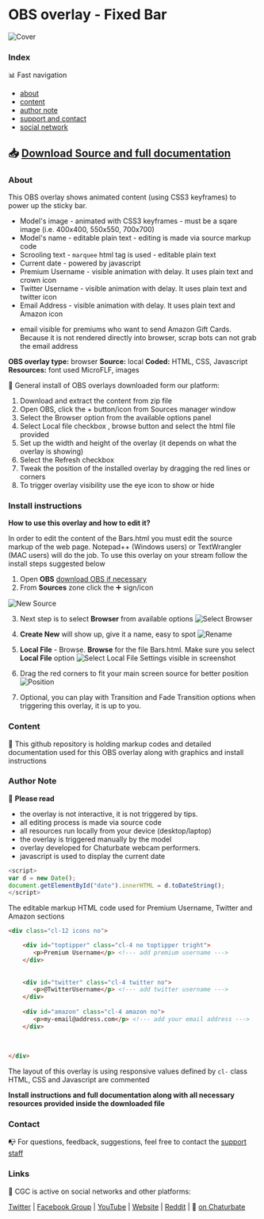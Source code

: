 # OBS overlay - Fixed Bar

![Cover](https://raw.githubusercontent.com/cssmfc/obs/master/obs_overlays/obs_overlay_bars/how%20to%20use/assets/cover_obs_overlay_bar.jpg)


### Index

:bar_chart: Fast navigation

* [about](README.md#about)
* [content](README.md#content)
* [author note](README.md#author-note)
* [support and contact](README.md#contact)
* [social network](README.md#links)

## :inbox_tray: [Download Source and full documentation](https://github.com/cssmfc/obs/releases/tag/v1.0.Bar)

### About
This OBS overlay shows animated content (using CSS3 keyframes) to power up the sticky bar.
* Model's image - animated with CSS3 keyframes - must be a sqare image (i.e. 400x400, 550x550, 700x700)
* Model's name - editable plain text - editing is made via source markup code
* Scrooling text - `marquee` html tag is used - editable plain text
* Current date - powered by javascript 
* Premium Username - visible animation with delay. It uses plain text and crown icon
* Twitter Username - visible animation with delay. It uses plain text and twitter icon 
* Email Address - visible animation with delay. It uses plain text and Amazon icon 
- email visible for premiums who want to send Amazon Gift Cards. Because it is not rendered directly into browser, scrap bots can not grab the email address
 

**OBS overlay type:** browser
**Source:** local
**Coded:** HTML, CSS, Javascript
**Resources:** font used MicroFLF, images


:wrench: General install of OBS overlays downloaded form our platform:
1. Download and extract the content from zip file
2. Open OBS, click the + button/icon from Sources manager window
3. Select the Browser option from the available options panel
4. Select Local file checkbox , browse button and select the html file provided
5. Set up the width and height of the overlay (it depends on what the overlay is showing)
6. Select the Refresh checkbox
7. Tweak the position of the installed overlay by dragging the red lines or corners
8. To trigger overlay visibility use the eye icon to show or hide

### Install instructions
**How to use this overlay and how to edit it?**

In order to edit the content of the Bars.html you must edit the source markup of the web page. Notepad++ (Windows users) or TextWrangler (MAC users) will do the job.
To use this overlay on your stream follow the install steps suggested below

1. Open **OBS** [download OBS if necessary](https://obsproject.com/)
2. From **Sources** zone click the :heavy_plus_sign: sign/icon

![New Source](https://raw.githubusercontent.com/cssmfc/obs/master/obs_overlays/obs_overlay_bars/how%20to%20use/assets/obs-add-new-source.jpg)

3. Next step is to select **Browser** from available options 
![Select Browser](https://raw.githubusercontent.com/cssmfc/obs/master/obs_overlays/obs_overlay_bars/how%20to%20use/assets/obs-select-source.jpg)

4. **Create New** will show up, give it a name, easy to spot 
![Rename](https://raw.githubusercontent.com/cssmfc/obs/master/obs_overlays/obs_overlay_bars/how%20to%20use/assets/obs-rename-browser-source.jpg)

5. **Local File** - Browse. **Browse** for the file Bars.html. Make sure you select **Local File** option 
![Select Local File](https://github.com/cssmfc/obs/blob/master/obs_overlays/obs_overlay_bars/how%20to%20use/assets/obs-local-file.jpg)
 Settings visible in screenshot
 

7. Drag the red corners to fit your main screen source for better position
![Position](https://raw.githubusercontent.com/cssmfc/obs/master/obs_overlays/obs_overlay_bars/how%20to%20use/assets/obs-position-overlay.jpg)

8. Optional, you can play with Transition and Fade Transition options when triggering this overlay, it is up to you.



### Content

:open_file_folder: This github repository is holding markup codes and detailed documentation used for this OBS overlay along with graphics and install instructions


### Author Note

:memo: **Please read**
* the overlay is not interactive, it is not triggered by tips.
* all editing process is made via source code
* all resources run locally from your device (desktop/laptop)
* the overlay is triggered manually by the model
* overlay developed for Chaturbate webcam performers.
* javascript is used to display the current date

```javascript
<script>
var d = new Date();
document.getElementById("date").innerHTML = d.toDateString();
</script>
```

The editable markup HTML code used for Premium Username, Twitter and Amazon sections

```html
<div class="cl-12 icons no">

    <div id="toptipper" class="cl-4 no toptipper tright">
       <p>Premium Username</p> <!--- add premium username --->
    </div>
    
    
    <div id="twitter" class="cl-4 twitter no">
       <p>@TwitterUsername</p> <!--- add twitter username --->
    </div>
    
    <div id="amazon" class="cl-4 amazon no">
       <p>my-email@address.com</p> <!--- add your email address --->
    </div>
    
    
    
</div>
```
The layout of this overlay is using responsive values defined by `cl-` class
HTML, CSS and Javascript are commented


**Install instructions and full documentation along with all necessary resources provided inside the downloaded file**


### Contact

:mailbox_with_no_mail: For questions, feedback, suggestions, feel free to contact the [support staff](https://camgirl.cloud/contact/) 


### Links 

:link: CGC is active on social networks and other platforms:

[Twitter](https://www.twitter.com/CSSMFC) | [Facebook Group](https://www.facebook.com/groups/xniteproductions/) | [YouTube](https://www.youtube.com/channel/UCbJQMNUNpK1Pt-uGyOq7iQw) | [Website](https://camgirl.cloud/) | [Reddit](https://www.reddit.com/r/CamgirlLiveEditor/) | :underage: [on Chaturbate](https://chaturbate.com/redglove/)

